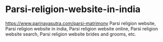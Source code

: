 # Parsi-religion-website-in-india
https://www.parinayasutra.com/parsi-matrimony Parsi religion website, Parsi religion website in india, Parsi religion website online, Parsi religion website search, Parsi religion website brides and grooms, etc.
